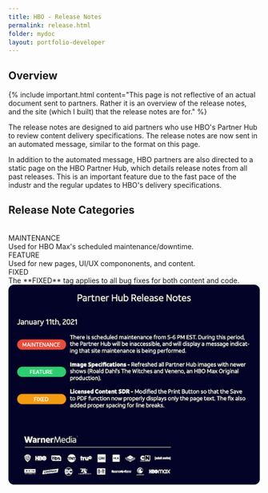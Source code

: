 ```yaml
---
title: HBO - Release Notes 
permalink: release.html
folder: mydoc
layout: portfolio-developer
---
```


## Overview

{% include important.html content="This page is not reflective of an actual document sent to partners. Rather it is an overview of the release notes, and the site (which I built) that the release notes are for." %}

The release notes are designed to aid partners who use HBO's Partner Hub to review content delivery specifications. The release notes are now sent in  an automated message, similar to the format on this page. 

In addition to the automated message, HBO partners are also directed to a static page on the HBO Partner Hub, which details release notes from all past releases. This is an important feature due to the fast pace of the industr and the regular updates to HBO's delivery specifications.

## Release Note Categories

<br />

<div>
<div class="maintenance">MAINTENANCE</div> 
    Used for HBO Max's scheduled maintenance/downtime.

</div>

<div>
<div class="feature">FEATURE</div> 
    Used for new pages, UI/UX compononents, and content.

</div>

<div>
<div class="fixed">FIXED</div> 
    The **FIXED** tag applies to all bug fixes for both content and code.

</div>


<div class="post-image-container">
    <img class="post-image-2"  src="images/test-release.png" />
</div>



